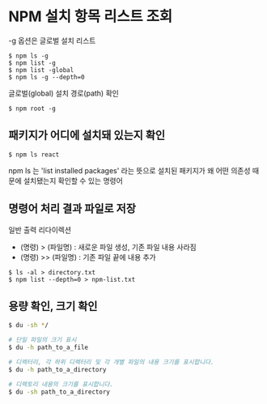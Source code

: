 # NPM 설치 항목 리스트 조회

-g 옵션은 글로벌 설치 리스트

```
$ npm ls -g
$ npm list -g
$ npm list -global
$ npm ls -g --depth=0
```

글로벌(global) 설치 경로(path) 확인

```
$ npm root -g
```

## 패키지가 어디에 설치돼 있는지 확인

```
$ npm ls react
```

npm ls 는 'list installed packages' 라는 뜻으로 설치된 패키지가 왜 어떤 의존성 때문에 설치됐는지 확인할 수 있는 명령어

## 명령어 처리 결과 파일로 저장

일반 출력 리다이렉션

- (명령) > (파일명) : 새로운 파일 생성, 기존 파일 내용 사라짐
- (명령) >> (파일명) : 기존 파일 끝에 내용 추가

```
$ ls -al > directory.txt
$ npm list --depth=0 > npm-list.txt
```

## 용량 확인, 크기 확인

```bash
$ du -sh */

# 단일 파일의 크기 표시
$ du -h path_to_a_file

# 디렉터리, 각 하위 디렉터리 및 각 개별 파일의 내용 크기를 표시합니다.
$ du -h path_to_a_directory

# 디렉토리 내용의 크기를 표시합니다.
$ du -sh path_to_a_directory
```

